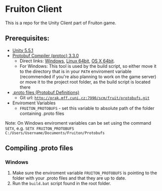 Fruiton Client
========

This is a repo for the Unity Client part of Fruiton game.

Prerequisites:
-------------
- [Unity 5.5.1](https://unity3d.com/get-unity/download/archive)
- [Protobuf Compiler (protoc) 3.3.0](https://github.com/google/protobuf/releases/tag/v3.3.0)
    - Direct links:
    [Windows](https://github.com/google/protobuf/releases/download/v3.3.0/protoc-3.3.0-win32.zip),
    [Linux 64bit](https://github.com/google/protobuf/releases/download/v3.3.0/protoc-3.3.0-linux-x86_64.zip),
    [OS X 64bit](https://github.com/google/protobuf/releases/download/v3.3.0/protoc-3.3.0-osx-x86_64.zip).
    - For Windows: This tool is used by the build script, so either move it to the directory
    that is in your `PATH` enviroment variable (recommended if you're also planning to work on the game server)
    or move it to the project root folder, as the build script is located there
- [.proto files (Protobuf Definitions)](http://prak.mff.cuni.cz:7990/projects/FRUIT/repos/protobufs)
    - Git url: [`http://prak.mff.cuni.cz:7990/scm/fruit/protobufs.git`](http://jopez@prak.mff.cuni.cz:7990/scm/fruit/protobufs.git)
- Enviroment Variables
    - `FRUITON_PROTOBUFS` - set this variable to absolute path of the folder containing .proto files


Note: On Windows enviroment variables can be set using the command `SETX`,
e.g. `SETX FRUITON_PROTOBUFS C:/Users/Username/Documents/Fruiton/Protobufs`

Compiling .proto files
--------------
### Windows
1. Make sure the enviroment variable `FRUITON_PROTOBUFS` is pointing to the folder with your .proto files and
that they are up to date.
2. Run the `build.bat` script found in the root folder.
